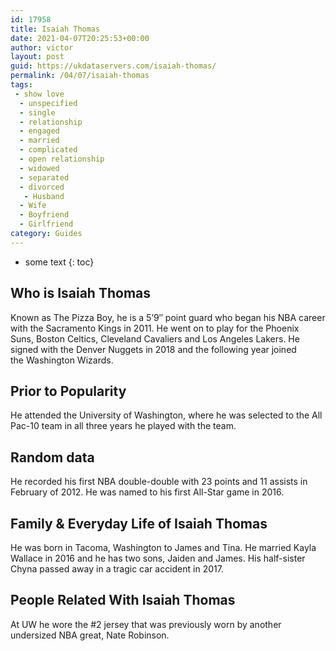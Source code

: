 ```yaml
---
id: 17958
title: Isaiah Thomas
date: 2021-04-07T20:25:53+00:00
author: victor
layout: post
guid: https://ukdataservers.com/isaiah-thomas/
permalink: /04/07/isaiah-thomas
tags:
 - show love
  - unspecified
  - single
  - relationship
  - engaged
  - married
  - complicated
  - open relationship
  - widowed
  - separated
  - divorced
   - Husband
  - Wife
  - Boyfriend
  - Girlfriend
category: Guides
---
```


* some text
{: toc}


## Who is Isaiah Thomas



Known as The Pizza Boy, he is a 5&#8217;9&#8243; point guard who began his NBA career with the Sacramento Kings in 2011. He went on to play for the Phoenix Suns, Boston Celtics, Cleveland Cavaliers and Los Angeles Lakers. He signed with the Denver Nuggets in 2018 and the following year joined the Washington Wizards. 

                
                
                
## Prior to Popularity



He attended the University of Washington, where he was selected to the All Pac-10 team in all three years he played with the team. 

                
                
                
## Random data



He recorded his first NBA double-double with 23 points and 11 assists in February of 2012. He was named to his first All-Star game in 2016.

                
                
                
## Family & Everyday Life of Isaiah Thomas



He was born in Tacoma, Washington to James and Tina. He married Kayla Wallace in 2016 and he has two sons, Jaiden and James. His half-sister Chyna passed away in a tragic car accident in 2017. 

                
                
                
## People Related With Isaiah Thomas



At UW he wore the #2 jersey that was previously worn by another undersized NBA great, Nate Robinson.

                
              
            
          
          
          